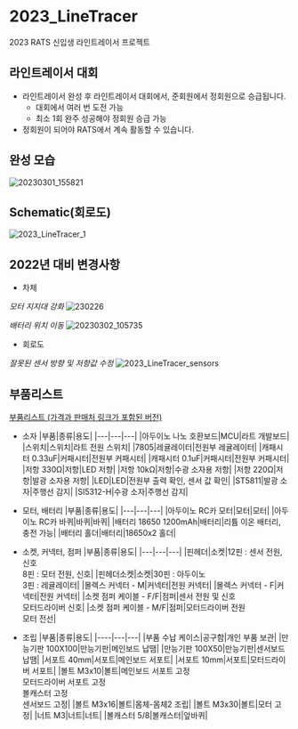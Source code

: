 # 2023_LineTracer

2023 RATS 신입생 라인트레이서 프로젝트

## 라인트레이서 대회
- 라인트레이서 완성 후 라인트레이서 대회에서, 준회원에서 정회원으로 승급됩니다.
    - 대회에서 여러 번 도전 가능
    - 최소 1회 완주 성공해야 정회원 승급 가능
- 정회원이 되어야 RATS에서 계속 활동할 수 있습니다.

## 완성 모습

![20230301_155821](https://user-images.githubusercontent.com/68770209/226085467-d1575ad6-2522-4858-9c3e-a1780fda12e6.jpg)

## Schematic(회로도)
![2023_LineTracer_1](https://user-images.githubusercontent.com/68770209/226084867-f8758c74-1c60-4bd4-bbbc-3f401301a493.png)

## 2022년 대비 변경사항
- 차체

_모터 지지대 강화_
![230226](https://user-images.githubusercontent.com/68770209/226085409-d56b6ed5-345c-4c60-814d-5e5c09f153eb.png)

_배터리 위치 이동_
![20230302_105735](https://user-images.githubusercontent.com/68770209/226084952-f8f98ebe-845b-4b4d-a9c4-8cc974c7626a.jpg)

- 회로도

_잘못된 센서 방향 및 저항값 수정_
![2023_LineTracer_sensors](https://user-images.githubusercontent.com/68770209/226085589-e0334ce4-1ff3-4683-abfc-ae203f36912f.png)

## 부품리스트

[부품리스트 (가격과 판매처 링크가 포함된 버전)](https://mokhwasomssi.notion.site/bc81dec099644cce938beb7883b7c5f4)
- 소자
    |부품|종류|용도|
    |---|---|---|
    |아두이노 나노 호환보드|MCU|라트 개발보드|  
    |스위치|스위치|라트 전원 스위치|
    |7805|레귤레이터|전원부 레귤레이터|
    |캐패시터 0.33uF|커패시터|전원부 커패시터|
    |캐패시터 0.1uF|커패시터|전원부 커패시터|
    |저항 330Ω|저항|LED 저항|
    |저항 10kΩ|저항|수광 소자용 저항|
    |저항 220Ω|저항|발광 소자용 저항|
    |LED|LED|전원부 출력 확인, 센서 값 확인|
    |ST5811|발광 소자|주행선 감지|
    |SI5312-H|수광 소자|주행선 감지|

- 모터, 배터리
  |부품|종류|용도|
  |---|---|---|
  |아두이노 RC카 모터|모터|모터|
  |아두이노 RC카 바퀴|바퀴|바퀴|
  |배터리 18650 1200mAh|배터리|리튬 이온 배터리, 충전 가능|
  |배터리 홀더|배터리|18650x2 홀더|

- 소켓, 커넥터, 점퍼
  |부품|종류|용도|
  |---|---|---|
  |핀헤더|소켓|12핀 : 센서 전원, 신호  </br> 8핀 : 모터 전원, 신호|
  |핀헤더소켓|소켓|30핀 : 아두이노</br>3핀 : 레귤레이터|
  |몰렉스 커넥터 - M|커넥터|전원 커넥터|
  |몰렉스 커넥터 - F|커넥터|전원 커넥터|
  |소켓 점퍼 케이블 - F/F|점퍼|센서 전원 및 신호</br>모터드라이버 신호|
  |소켓 점퍼 케이블 - M/F|점퍼|모터드라이버 전원</br>모터 전선|

- 조립
  |부품|종류|용도|
  |----|---|---|
  |부품 수납 케이스|공구함|개인 부품 보관|
  |만능기판 100X100|만능기판|메인보드 납땜|
  |만능기판 100X50|만능기판|센서보드 납땜|
  |서포트 40mm|서포트|메인보드 서포트|
  |서포트 10mm|서포트|모터드라이버 서포트|
  |볼트 M3x10|볼트|메인보드 서포트 고정</br>모터드라이버 서포트 고정</br>볼캐스터 고정</br>센서보드 고정|
  |볼트 M3x16|볼트|몸체-몸체2 조립|
  |볼트 M3x30|볼트|모터 고정|
  |너트 M3|너트|너트|
  |볼캐스터 5/8|볼캐스터|앞바퀴|
